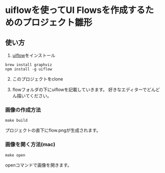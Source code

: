 # uiflowを使ってUI Flowsを作成するためのプロジェクト雛形

## 使い方
1. [uiflow](https://github.com/hirokidaichi/uiflow)をインストール
```
brew install graphviz
npm install -g uiflow
```

2. このプロジェクトをclone

3. flowフォルダの下にuiflowを記載していきます。
好きなエディターでどんどん描いてください。  

### 画像の作成方法
```
make build
```
プロジェクトの直下にflow.pngが生成されます。

### 画像を開く方法(mac)
```
make open
```
openコマンドで画像を開きます。  



